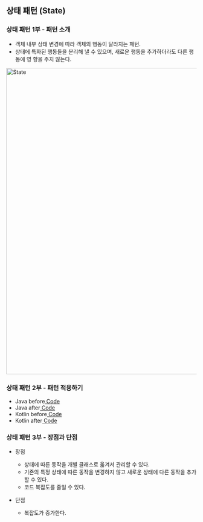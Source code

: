 ## 상태 패턴 (State)

### 상태 패턴 1부 - 패턴 소개

- 객체 내부 상태 변경에 따라 객체의 행동이 달라지는 패턴.
- 상태에 특화된 행동들을 분리해 낼 수 있으며, 새로운 행동을 추가하더라도 다른 행동에 영 향을 주지 않는다.

<img width="810" alt="State" src="https://user-images.githubusercontent.com/64997245/189489969-14f493eb-a793-429b-be91-3f78ab3f44df.png">

### 상태 패턴 2부 - 패턴 적용하기

- Java before<a href="../../example/src/main/kotlin/com/example/_03_behavioral_patterns/_20_state/java/_01_before">
  Code</a>
- Java after<a href="../../example/src/main/kotlin/com/example/_03_behavioral_patterns/_20_state/java/_02_after">
  Code</a>
- Kotlin before<a href="../../example/src/main/kotlin/com/example/_03_behavioral_patterns/_20_state/kt/_01_before">
  Code</a>
- Kotlin after<a href="../../example/src/main/kotlin/com/example/_03_behavioral_patterns/_20_state/kt/_02_after">
  Code</a>

### 상태 패턴 3부 - 장점과 단점

- 장점
    - 상태에 따른 동작을 개별 클래스로 옮겨서 관리할 수 있다.
    - 기존의 특정 상태에 따른 동작을 변경하지 않고 새로운 상태에 다른 동작을 추가할 수 있다.
    - 코드 복잡도를 줄일 수 있다.

- 단점
    - 복잡도가 증가한다.
